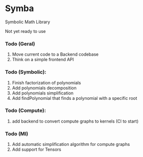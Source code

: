 # Symba

Symbolic Math Library

Not yet ready to use

### Todo (Geral)
1. Move current code to a Backend codebase
2. Think on a simple frontend API

### Todo (Symbolic):
1. Finish factorization of polynomials
2. Add polynomials decomposition
3. Add polynomials simplification
4. Add findPolynomial that finds a polynomial with a specific root

### Todo (Compute):
1. add backend to convert compute graphs to kernels (Cl to start)

### Todo (Ml)
1. Add automatic simplification algorithm for compute graphs
2. Add support for Tensors
